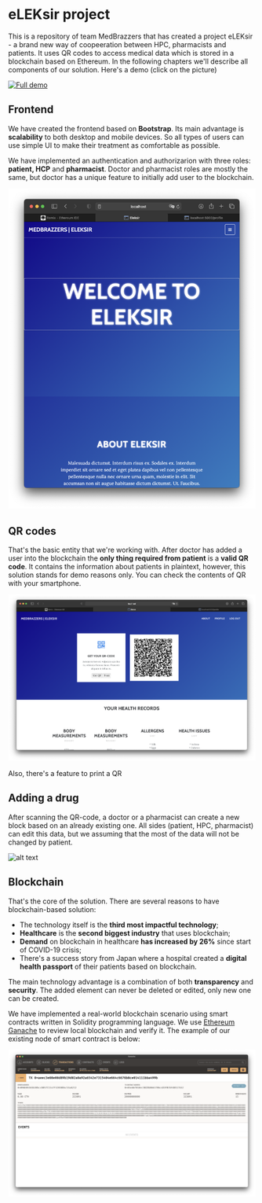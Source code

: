 # eLEKsir project

This is a repository of team MedBrazzers that has created a project eLEKsir - a brand new way of coopeeration between HPC, pharmacists and patients. It uses QR codes to access medical data which is stored in a blockchain based on Ethereum. In the following chapters we'll describe all components of our solution. Here's a demo (click on the picture)

[![Full demo](https://img.youtube.com/vi/6VadtWG0G4M/0.jpg)](https://youtu.be/6VadtWG0G4M "Full demo")

## Frontend

We have created the frontend based on **Bootstrap**. Its main advantage is **scalability** to both desktop and mobile devices. So all types of users can use simple UI to make their treatment as comfortable as possible.

We have implemented an authentication and authorizarion with three roles: **patient, HCP** and **pharmacist**. Doctor and pharmacist roles are mostly the same, but doctor has a unique feature to initially add user to the blockchain.  

![alt text](https://github.com/ilia2108/MedBrazzers/blob/master/screenshots/land.png)

## QR codes

That's the basic entity that we're working with. After doctor has added a user into the blockchain the **only thing required from patient** is a **valid QR code**. It contains the information about patients in plaintext, however, this solution stands for demo reasons only. You can check the contents of QR with your smartphone.

![alt text](https://github.com/ilia2108/MedBrazzers/blob/master/screenshots/qr.png)

Also, there's a feature to print a QR


## Adding a drug

After scanning the QR-code, a doctor or a pharmacist can create a new block based on an already existing one. All sides (patient, HPC, pharmacist) can edit this data, but we assuming that the most of the data will not be changed by patient.

![alt text](https://github.com/ilia2108/MedBrazzers/blob/master/screenshots/add.png)

## Blockchain

That's the core of the solution. There are several reasons to have blockchain-based solution:
- The technology itself is the **third most impactful technology**;
- **Healthcare** is the **second biggest industry** that uses blockchain;
- **Demand** on blockchain in healthcare **has increased by 26%** since start of COVID-19 crisis;
- There's a success story from Japan where a hospital created a **digital health passport** of their patients based on blockchain.

The main technology advantage is a combination of both **transparency** and **security**. The added element can never be deleted or edited, only new one can be created.

We have implemented a real-world blockchain scenario using smart contracts written in Solidity programming language. We use [Ethereum Ganache](https://www.trufflesuite.com/ganache) to review local blockchain and verify it. The example of our existing node of smart contract is below:

![alt text](https://github.com/ilia2108/MedBrazzers/blob/master/screenshots/blockchain.png)
